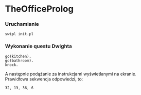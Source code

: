 # TheOfficeProlog

### Uruchamianie
```
swipl init.pl
```

### Wykonanie questu Dwighta
```
go(kitchen).
go(bathroom).
knock.
```
A następnie podążanie za instrukcjami wyświetlanymi na ekranie. Prawidłowa sekwencja odpowiedzi, to:
```
32, 13, 36, 6
```
